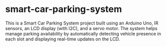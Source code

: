 # smart-car-parking-system
This is a Smart Car Parking System project built using an Arduino Uno, IR sensors, an LCD display (with I2C), and a servo motor. The system helps manage parking availability by automatically detecting vehicle presence in each slot and displaying real-time updates on the LCD.
